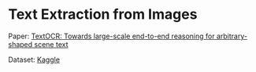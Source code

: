 # Text Extraction from Images

Paper: [TextOCR: Towards large-scale end-to-end reasoning for arbitrary-shaped scene text](https://arxiv.org/abs/2105.05486)

Dataset: [Kaggle](https://www.kaggle.com/datasets/robikscube/textocr-text-extraction-from-images-dataset?select=annot.csv)